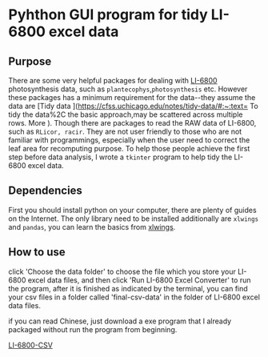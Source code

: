 # Pyhthon GUI program for tidy LI-6800 excel data



## Purpose

There are some very helpful packages for dealing with [LI-6800](https://www.licor.com/env/products/photosynthesis/LI-6800/) photosynthesis data, such as `plantecophys`,`photosynthesis` etc. However these packages has a minimum requirement for the data--they assume the data are [Tidy data ](https://cfss.uchicago.edu/notes/tidy-data/#:~:text= To tidy the data%2C the basic approach,may be scattered across multiple rows. More ).  Though there are packages to read the RAW data of LI-6800, such as `RLicor, racir`. They are not user friendly to those who are not familiar with programmings, especially when the user need to correct the leaf area for recomputing purpose. To help those people achieve the first step before data analysis, I wrote a `tkinter` program to help tidy the LI-6800 excel data.

## Dependencies

First you should install python on your computer, there are plenty of guides on the Internet. The only library need to be installed additionally are `xlwings` and `pandas`, you can learn the basics from [xlwings](https://docs.xlwings.org/en/stable/).  

## How to use

click 'Choose the data folder' to choose the file which you store your LI-6800 excel data files, and then click 'Run LI-6800 Excel Converter' to run the program, after it is finished as indicated by the terminal, you can find your csv files in a folder called 'final-csv-data' in the folder of LI-6800 excel data files.

if you can read Chinese, just download a exe program that I already packaged without run the program from beginning.

[LI-6800-CSV](https://www.aliyundrive.com/s/FPcqSoUfYQJ)
